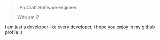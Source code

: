 > iiProCraft
> Software engineer.

> Who am i?
>
i am just a developer like every developer, i hope you enjoy in my github profile ;)
